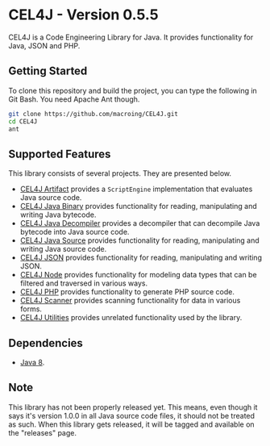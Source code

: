 CEL4J - Version 0.5.5
=====================
CEL4J is a Code Engineering Library for Java. It provides functionality for Java, JSON and PHP.

Getting Started
---------------
To clone this repository and build the project, you can type the following in Git Bash. You need Apache Ant though.

```bash
git clone https://github.com/macroing/CEL4J.git
cd CEL4J
ant
```

Supported Features
------------------
This library consists of several projects. They are presented below.

 - [CEL4J Artifact](https://github.com/macroing/CEL4J/tree/master/documentation/CEL4J-Artifact) provides a `ScriptEngine` implementation that evaluates Java source code.
 - [CEL4J Java Binary](https://github.com/macroing/CEL4J/tree/master/documentation/CEL4J-Java-Binary) provides functionality for reading, manipulating and writing Java bytecode.
 - [CEL4J Java Decompiler](https://github.com/macroing/CEL4J/tree/master/documentation/CEL4J-Java-Decompiler) provides a decompiler that can decompile Java bytecode into Java source code.
 - [CEL4J Java Source](https://github.com/macroing/CEL4J/tree/master/documentation/CEL4J-Java-Source) provides functionality for reading, manipulating and writing Java source code.
 - [CEL4J JSON](https://github.com/macroing/CEL4J/tree/master/documentation/CEL4J-JSON) provides functionality for reading, manipulating and writing JSON.
 - [CEL4J Node](https://github.com/macroing/CEL4J/tree/master/documentation/CEL4J-Node) provides functionality for modeling data types that can be filtered and traversed in various ways.
 - [CEL4J PHP](https://github.com/macroing/CEL4J/tree/master/documentation/CEL4J-PHP) provides functionality to generate PHP source code.
 - [CEL4J Scanner](https://github.com/macroing/CEL4J/tree/master/documentation/CEL4J-Scanner) provides scanning functionality for data in various forms.
 - [CEL4J Utilities](https://github.com/macroing/CEL4J/tree/master/documentation/CEL4J-Utilities) provides unrelated functionality used by the library.

Dependencies
------------
 - [Java 8](http://www.java.com).

Note
----
This library has not been properly released yet. This means, even though it says it's version 1.0.0 in all Java source code files, it should not be treated as such. When this library gets released, it will be tagged and available on the "releases" page.
